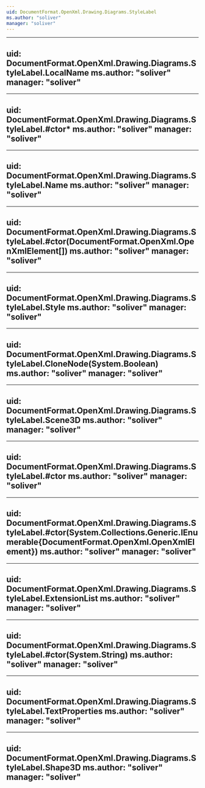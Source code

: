 ```yaml
---
uid: DocumentFormat.OpenXml.Drawing.Diagrams.StyleLabel
ms.author: "soliver"
manager: "soliver"
---
```


---
uid: DocumentFormat.OpenXml.Drawing.Diagrams.StyleLabel.LocalName
ms.author: "soliver"
manager: "soliver"
---

---
uid: DocumentFormat.OpenXml.Drawing.Diagrams.StyleLabel.#ctor*
ms.author: "soliver"
manager: "soliver"
---

---
uid: DocumentFormat.OpenXml.Drawing.Diagrams.StyleLabel.Name
ms.author: "soliver"
manager: "soliver"
---

---
uid: DocumentFormat.OpenXml.Drawing.Diagrams.StyleLabel.#ctor(DocumentFormat.OpenXml.OpenXmlElement[])
ms.author: "soliver"
manager: "soliver"
---

---
uid: DocumentFormat.OpenXml.Drawing.Diagrams.StyleLabel.Style
ms.author: "soliver"
manager: "soliver"
---

---
uid: DocumentFormat.OpenXml.Drawing.Diagrams.StyleLabel.CloneNode(System.Boolean)
ms.author: "soliver"
manager: "soliver"
---

---
uid: DocumentFormat.OpenXml.Drawing.Diagrams.StyleLabel.Scene3D
ms.author: "soliver"
manager: "soliver"
---

---
uid: DocumentFormat.OpenXml.Drawing.Diagrams.StyleLabel.#ctor
ms.author: "soliver"
manager: "soliver"
---

---
uid: DocumentFormat.OpenXml.Drawing.Diagrams.StyleLabel.#ctor(System.Collections.Generic.IEnumerable{DocumentFormat.OpenXml.OpenXmlElement})
ms.author: "soliver"
manager: "soliver"
---

---
uid: DocumentFormat.OpenXml.Drawing.Diagrams.StyleLabel.ExtensionList
ms.author: "soliver"
manager: "soliver"
---

---
uid: DocumentFormat.OpenXml.Drawing.Diagrams.StyleLabel.#ctor(System.String)
ms.author: "soliver"
manager: "soliver"
---

---
uid: DocumentFormat.OpenXml.Drawing.Diagrams.StyleLabel.TextProperties
ms.author: "soliver"
manager: "soliver"
---

---
uid: DocumentFormat.OpenXml.Drawing.Diagrams.StyleLabel.Shape3D
ms.author: "soliver"
manager: "soliver"
---
